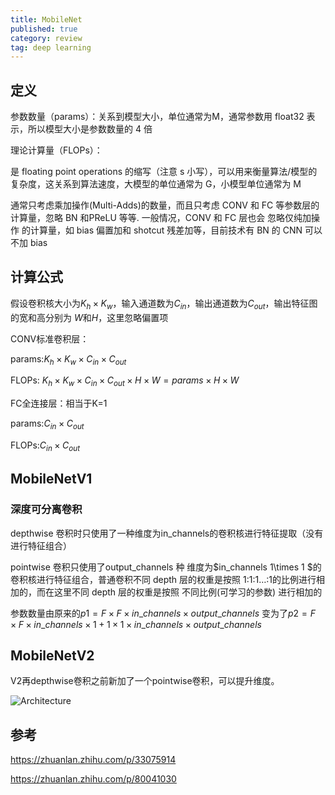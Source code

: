 ```yaml
---
title: MobileNet
published: true
category: review
tag: deep learning
---
```


## 定义

参数数量（params）：关系到模型大小，单位通常为M，通常参数用 float32 表示，所以模型大小是参数数量的 4 倍

理论计算量（FLOPs）：

是 floating point operations 的缩写（注意 s 小写），可以用来衡量算法/模型的复杂度，这关系到算法速度，大模型的单位通常为 G，小模型单位通常为 M

通常只考虑乘加操作(Multi-Adds)的数量，而且只考虑 CONV 和 FC 等参数层的计算量，忽略 BN 和PReLU 等等. 一般情况，CONV 和 FC 层也会 忽略仅纯加操作 的计算量，如 bias 偏置加和 shotcut 残差加等，目前技术有 BN 的 CNN 可以不加 bias

## 计算公式

假设卷积核大小为$K_h \times K_w$，输入通道数为$C_{in}$，输出通道数为$C_{out}$，输出特征图的宽和高分别为 $W$和$H$，这里忽略偏置项

CONV标准卷积层：

params:$K_h \times K_w \times C_{in} \times C_{out}$

FLOPs: $K_h \times K_w \times C_{in} \times C_{out} \times H \times W = params \times H \times W$

FC全连接层：相当于K=1

params:$C_{in} \times C_{out}$

FLOPs:$C_{in} \times C_{out}$

## MobileNetV1

### 深度可分离卷积

depthwise 卷积时只使用了一种维度为in_channels的卷积核进行特征提取（没有进行特征组合）

pointwise 卷积只使用了output_channels 种 维度为$in\_channels 1\times 1 $的卷积核进行特征组合，普通卷积不同 depth 层的权重是按照 1:1:1…:1的比例进行相加的，而在这里不同 depth 层的权重是按照 不同比例(可学习的参数) 进行相加的

参数数量由原来的$p1 = F \times F \times in\_channels \times output\_channels$ 变为了$p2 = F \times F\times in\_channels\times 1 + 1\times 1\times in\_channels\times output\_channels$

## MobileNetV2

V2再depthwise卷积之前新加了一个pointwise卷积，可以提升维度。

![Architecture](http://plusnet.cn/assets/include/MobileNet.png)

## 参考

https://zhuanlan.zhihu.com/p/33075914

https://zhuanlan.zhihu.com/p/80041030